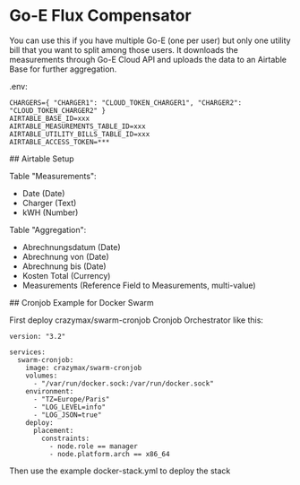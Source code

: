 # Go-E Flux Compensator

You can use this if you have multiple Go-E (one per user) but only one utility bill that you want to split among those users. It downloads the measurements through Go-E Cloud API and uploads the data to an Airtable Base for further aggregation.

.env:
```
CHARGERS={ "CHARGER1": "CLOUD_TOKEN_CHARGER1", "CHARGER2": "CLOUD_TOKEN_CHARGER2" }
AIRTABLE_BASE_ID=xxx
AIRTABLE_MEASUREMENTS_TABLE_ID=xxx
AIRTABLE_UTILITY_BILLS_TABLE_ID=xxx
AIRTABLE_ACCESS_TOKEN=***
```

## Airtable Setup

Table "Measurements":
- Date (Date)
- Charger (Text)
- kWH (Number)

Table "Aggregation":
- Abrechnungsdatum (Date)
- Abrechnung von (Date)
- Abrechnung bis (Date)
- Kosten Total (Currency)
- Measurements (Reference Field to Measurements, multi-value)

## Cronjob Example for Docker Swarm

First deploy crazymax/swarm-cronjob Cronjob Orchestrator like this:

```
version: "3.2"

services:
  swarm-cronjob:
    image: crazymax/swarm-cronjob
    volumes:
      - "/var/run/docker.sock:/var/run/docker.sock"
    environment:
      - "TZ=Europe/Paris"
      - "LOG_LEVEL=info"
      - "LOG_JSON=true"
    deploy:
      placement:
        constraints:
          - node.role == manager
          - node.platform.arch == x86_64
```

Then use the example docker-stack.yml to deploy the stack